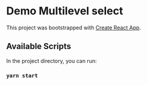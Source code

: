 # Demo Multilevel select

This project was bootstrapped with [Create React App](https://github.com/facebook/create-react-app).

## Available Scripts

In the project directory, you can run:

### `yarn start`

